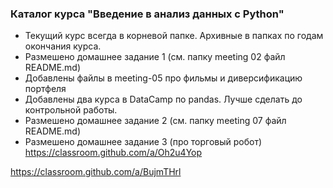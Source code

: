 ### Каталог курса "Введение в анализ данных с Python" 

- Текущий курс всегда в корневой папке. Архивные в папках по годам окончания курса. 
- Размешено домашнее задание 1 (см. папку meeting 02 файл README.md)
- Добавлены файлы в meeting-05 про фильмы и диверсификацию портфеля
- Добавлены два курса в DataCamp по pandas.  Лучше сделать до контрольной работы.
- Размешено домашнее задание 2 (см. папку meeting 07 файл README.md)
- Размешено домашнее задание 3 (про торговый робот) https://classroom.github.com/a/Oh2u4Yop

https://classroom.github.com/a/BujmTHrl

